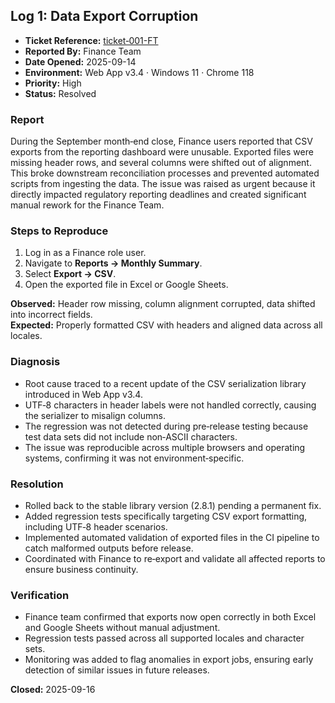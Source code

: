 ## Log 1: Data Export Corruption

- **Ticket Reference:** [ticket‑001-FT](https://github.com/musman-uk/portfolio/blob/main/independent-projects/support-logs/tickets/ticket-1/ticket-001-FT.md)  
- **Reported By:** Finance Team  
- **Date Opened:** 2025-09-14  
- **Environment:** Web App v3.4 · Windows 11 · Chrome 118  
- **Priority:** High  
- **Status:** Resolved  

### Report
During the September month‑end close, Finance users reported that CSV exports from the reporting dashboard were unusable. Exported files were missing header rows, and several columns were shifted out of alignment. This broke downstream reconciliation processes and prevented automated scripts from ingesting the data. The issue was raised as urgent because it directly impacted regulatory reporting deadlines and created significant manual rework for the Finance Team.

### Steps to Reproduce
1. Log in as a Finance role user.  
2. Navigate to **Reports → Monthly Summary**.  
3. Select **Export → CSV**.  
4. Open the exported file in Excel or Google Sheets.  

**Observed:** Header row missing, column alignment corrupted, data shifted into incorrect fields.  
**Expected:** Properly formatted CSV with headers and aligned data across all locales.  

### Diagnosis
- Root cause traced to a recent update of the CSV serialization library introduced in Web App v3.4.  
- UTF‑8 characters in header labels were not handled correctly, causing the serializer to misalign columns.  
- The regression was not detected during pre‑release testing because test data sets did not include non‑ASCII characters.  
- The issue was reproducible across multiple browsers and operating systems, confirming it was not environment‑specific.  

### Resolution
- Rolled back to the stable library version (2.8.1) pending a permanent fix.  
- Added regression tests specifically targeting CSV export formatting, including UTF‑8 header scenarios.  
- Implemented automated validation of exported files in the CI pipeline to catch malformed outputs before release.  
- Coordinated with Finance to re‑export and validate all affected reports to ensure business continuity.  

### Verification
- Finance team confirmed that exports now open correctly in both Excel and Google Sheets without manual adjustment.  
- Regression tests passed across all supported locales and character sets.  
- Monitoring was added to flag anomalies in export jobs, ensuring early detection of similar issues in future releases.  

**Closed:** 2025-09-16
